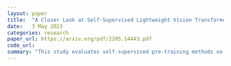 ```yaml
---
layout: paper
title:  "A Closer Look at Self-Supervised Lightweight Vision Transformers"
date:   3 May 2023
categories: research
paper_url: https://arxiv.org/pdf/2205.14443.pdf
code_url: 
summary: "This study evaluates self-supervised pre-training methods on Vision Transformers (ViTs) for image classification and dense prediction tasks, challenging the notion that vanilla lightweight ViTs are unsuitable for vision tasks in lightweight settings. Surprisingly, with appropriate pre-training, lightweight ViTs can match or exceed the performance of state-of-the-art (SOTA) networks that have more complex designs. However, the study also highlights limitations, such as a lack of improvement from large-scale pre-training data and weaker performance on tasks with limited data. Through an analysis of layer representations and attention maps, the impact of pre-training is detailed. Furthermore, a distillation strategy during pre-training is proposed, enhancing downstream performance for Masked Autoencoder (MAE)-based methods. The findings and code are shared at https://github.com/wangsr126/mae-lite, offering insights and tools for improving lightweight ViTs through self-supervised learning"
---
```


